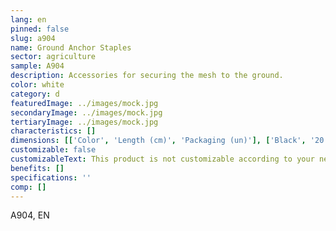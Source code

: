 ```yaml
---
lang: en
pinned: false
slug: a904
name: Ground Anchor Staples
sector: agriculture
sample: A904
description: Accessories for securing the mesh to the ground.
color: white
category: d
featuredImage: ../images/mock.jpg
secondaryImage: ../images/mock.jpg
tertiaryImage: ../images/mock.jpg
characteristics: []
dimensions: [['Color', 'Length (cm)', 'Packaging (un)'], ['Black', '20', '400']]
customizable: false
customizableText: This product is not customizable according to your needs. Contact us for more information.
benefits: []
specifications: ''
comp: []
---
```


A904, EN
